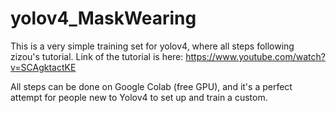 # yolov4_MaskWearing
This is a very simple training set for yolov4, where all steps following zizou's tutorial.
Link of the tutorial is here: https://www.youtube.com/watch?v=SCAgktactKE

All steps can be done on Google Colab (free GPU), and it's a perfect attempt for people new to Yolov4 to set up and train a custom.
